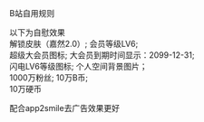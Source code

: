 B站自用规则<br />
<!--
<del>解锁大会员</del><br />
<del>鉴于有人恶意剽窃cookie用作他用，现删除共享</del><br />
-->
以下为自慰效果<br />
解锁皮肤（嘉然2.0）;
会员等级LV6;<br />
超级大会员图标;
大会员到期时间显示：2099-12-31;<br />
闪电LV6等级图标;
个人空间背景图片；<br />
1000万粉丝;
10万B币;<br />
10万硬币


配合app2smile去广告效果更好
